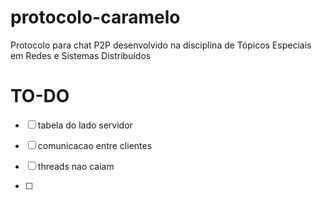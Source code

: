 # protocolo-caramelo
Protocolo para chat P2P desenvolvido na disciplina de Tópicos Especiais em Redes e Sistemas Distribuídos


# TO-DO

- [ ] tabela do lado servidor

- [ ] comunicacao entre clientes

- [ ] threads nao caiam

- [ ] 